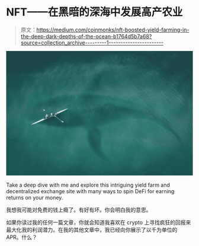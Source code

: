 # NFT——在黑暗的深海中发展高产农业

> 原文：<https://medium.com/coinmonks/nft-boosted-yield-farming-in-the-deep-dark-depths-of-the-ocean-b1764d5b7a68?source=collection_archive---------1----------------------->

![](img/0dd102b27cdacf40d42a6a7bd70177bd.png)

Take a deep dive with me and explore this intriguing yield farm and decentralized exchange site with many ways to spin DeFi for earning returns on your money.

我想我可能对免费的钱上瘾了。有好有坏。你会明白我的意思。

如果你读过我的任何一篇文章，你就会知道我喜欢在 crypto 上寻找疯狂的回报来最大化我的利润潜力。在我的其他文章中，我已经向你展示了以千为单位的 APR。什么？